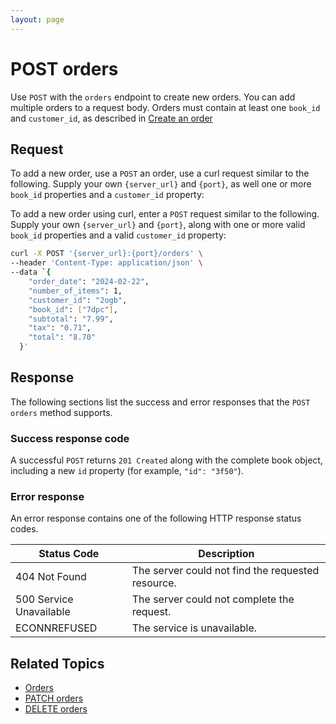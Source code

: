 ```yaml
---
layout: page
---
```

# POST orders

Use `POST` with the `orders` endpoint to create new orders. You can add multiple orders to a request body. Orders must contain at least one `book_id` and `customer_id`, as described in [Create an order](../tutorials/create-an-order.md)

## Request

To add a new order, use a `POST` an order, use a curl request similar to the following. Supply your own `{server_url}` and `{port}`, as well one or more `book_id` properties and a `customer_id` property:

To add a new order using curl, enter a `POST` request similar to the following. Supply your own `{server_url}` and `{port}`, along with one or more valid `book_id` properties and a valid `customer_id` property:

```bash
curl -X POST '{server_url}:{port}/orders' \
--header 'Content-Type: application/json' \
--data `{
    "order_date": "2024-02-22",
    "number_of_items": 1,
    "customer_id": "2ogb",
    "book_id": ["7dpc"],
    "subtotal": "7.99",
    "tax": "0.71",
    "total": "8.70"
  }'
```

## Response

The following sections list the success and error responses that the `POST orders` method supports.

### Success response code

A successful `POST` returns `201 Created` along with the complete book object, including a new `id` property (for example, `"id": "3f50"`).

### Error response

An error response contains one of the following HTTP response status codes.

| Status Code             | Description                                       |
|-------------------------|---------------------------------------------------|
| 404 Not Found           | The server could not find the requested resource. |
| 500 Service Unavailable | The server could not complete the request.        |
| ECONNREFUSED            | The service is unavailable.                      |

## Related Topics

* [Orders](reference/orders.md)
* [PATCH orders](reference/patch-orders.md)
* [DELETE orders](reference/delete-orders.md)
